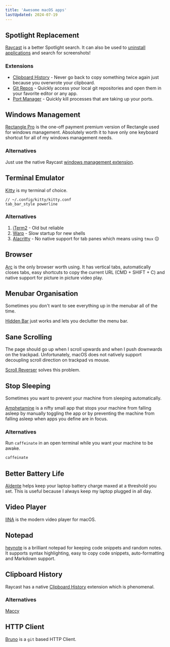```yaml
---
title: 'Awesome macOS apps'
lastUpdated: 2024-07-19
---
```


## Spotlight Replacement

[Raycast](https://www.raycast.com/) is a better Spotlight search. It can also be used to [uninstall applications](https://youtu.be/tVDnl0YW9hA) and search for screenshots!

### Extensions

- [Clipboard History](https://www.raycast.com/extensions/clipboard-history) - Never go back to copy something twice again just because you overwrote your clipboard.
- [Git Repos](https://www.raycast.com/moored/git-repos) - Quickly access your local git repositories and open them in your favorite editor or any app.
- [Port Manager](https://www.raycast.com/lucaschultz/port-manager) - Quickly kill processes that are taking up your ports.

## Windows Management

[Rectangle Pro](https://rectangleapp.com/pro) is the one-off payment premium version of Rectangle used for windows management. Absolutely worth it to have only one keyboard shortcut for all of my windows management needs.

### Alternatives

Just use the native Raycast [windows management extension](https://www.raycast.com/extensions/window-management).

## Terminal Emulator

[Kitty](https://sw.kovidgoyal.net/kitty/) is my terminal of choice.

```
// ~/.config/kitty/kitty.conf
tab_bar_style powerline
```

### Alternatives

1. [iTerm2](https://iterm2.com/) - Old but reliable
1. [Warp](https://www.warp.dev/) - Slow startup for new shells
1. [Alacritty](https://github.com/alacritty/alacritty) - No native support for tab panes which means using `tmux` 😔

## Browser

[Arc](https://arc.net/) is the only browser worth using. It has vertical tabs, automatically closes tabs, easy shortcuts to copy the current URL (CMD + SHIFT + C) and native support for picture in picture video play.

## Menubar Organisation

Sometimes you don't want to see everything up in the menubar all of the time.

[Hidden Bar](https://github.com/dwarvesf/hidden) just works and lets you declutter the menu bar.

## Sane Scrolling

The page should go up when I scroll upwards and when I push downwards on the trackpad. Unfortunately, macOS does not natively support decoupling scroll direction on trackpad vs mouse.

[Scroll Reverser](https://github.com/pilotmoon/Scroll-Reverser) solves this problem.

## Stop Sleeping

Sometimes you want to prevent your machine from sleeping automatically.

[Amphetamine](https://apps.apple.com/us/app/amphetamine/id937984704) is a nifty small app that stops your machine from falling asleep by manually toggling the app or by preventing the machine from falling asleep when apps you define are in focus.

### Alternatives

Run `caffeinate` in an open terminal while you want your machine to be awake.

```sh
caffeinate
```

## Better Battery Life

[Aldente](https://github.com/AppHouseKitchen/AlDente-Charge-Limiter) helps keep your laptop battery charge maxed at a threshold you set. This is useful because I always keep my laptop plugged in all day.

## Video Player

[IINA](https://github.com/iina/iina) is the modern video player for macOS.

## Notepad

[heynote](https://heynote.com/) is a brilliant notepad for keeping code snippets and random notes. It supports syntax highlighting, easy to copy code snippets, auto-formatting and Markdown support.

## Clipboard History

Raycast has a native [Clipboard History](https://www.raycast.com/extensions/clipboard-history) extension which is phenomenal.

### Alternatives

[Maccy](https://maccy.app/)

## HTTP Client

[Bruno](https://docs.usebruno.com/introduction/getting-started) is a `git` based HTTP Client.